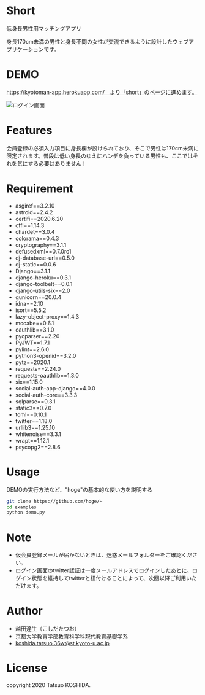 # Short

低身長男性用マッチングアプリ

身長170cm未満の男性と身長不問の女性が交流できるように設計したウェブアプリケーションです。

# DEMO
https://kyotoman-app.herokuapp.com/　より「short」のページに進めます。

![ログイン画面](https://github.com/kyotoman-koshida/image_files/blob/main/short_login.png)

# Features

会員登録の必須入力項目に身長欄が設けられており、そこで男性は170cm未満に限定されます。普段は低い身長のゆえにハンデを負っている男性も、ここではそれを気にする必要はありません！

# Requirement
* asgiref==3.2.10
* astroid==2.4.2
* certifi==2020.6.20
* cffi==1.14.3
* chardet==3.0.4
* colorama==0.4.3
* cryptography==3.1.1
* defusedxml==0.7.0rc1
* dj-database-url==0.5.0
* dj-static==0.0.6
* Django==3.1.1
* django-heroku==0.3.1
* django-toolbelt==0.0.1
* django-utils-six==2.0
* gunicorn==20.0.4
* idna==2.10
* isort==5.5.2
* lazy-object-proxy==1.4.3
* mccabe==0.6.1
* oauthlib==3.1.0
* pycparser==2.20
* PyJWT==1.7.1
* pylint==2.6.0
* python3-openid==3.2.0
* pytz==2020.1
* requests==2.24.0
* requests-oauthlib==1.3.0
* six==1.15.0
* social-auth-app-django==4.0.0
* social-auth-core==3.3.3
* sqlparse==0.3.1
* static3==0.7.0
* toml==0.10.1
* twitter==1.18.0
* urllib3==1.25.10
* whitenoise==3.3.1
* wrapt==1.12.1
* psycopg2==2.8.6

# Usage

DEMOの実行方法など、"hoge"の基本的な使い方を説明する

```bash
git clone https://github.com/hoge/~
cd examples
python demo.py
```

# Note
* 仮会員登録メールが届かないときは、迷惑メールフォルダーをご確認ください。
* ログイン画面のtwitter認証は一度メールアドレスでログインしたあとに、ログイン状態を維持してtwitterと紐付けることによって、次回以降ご利用いただけます。

# Author

* 越田達生（こしだたつお）
* 京都大学教育学部教育科学科現代教育基礎学系
* koshida.tatsuo.36w@st.kyoto-u.ac.jp

# License
copyright 2020 Tatsuo KOSHIDA.
